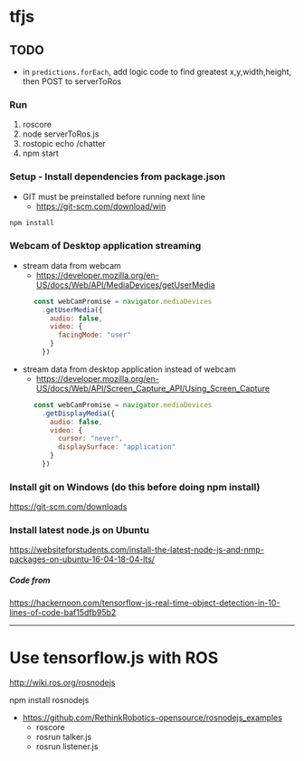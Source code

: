 # tfjs

## TODO
- in ```predictions.forEach```, add logic code to find greatest x,y,width,height, then POST to serverToRos

### Run
1. roscore
2. node serverToRos.js
3. rostopic echo /chatter
4. npm start

### Setup - Install dependencies from package.json
- GIT must be preinstalled before running next line
  - https://git-scm.com/download/win
```node.js
npm install
```

### Webcam of Desktop application streaming

- stream data from webcam
  - https://developer.mozilla.org/en-US/docs/Web/API/MediaDevices/getUserMedia

```node.js
      const webCamPromise = navigator.mediaDevices
        .getUserMedia({
          audio: false,
          video: {
            facingMode: "user"
          }
        })
```

- stream data from desktop application instead of webcam
  - https://developer.mozilla.org/en-US/docs/Web/API/Screen_Capture_API/Using_Screen_Capture

```node.js
      const webCamPromise = navigator.mediaDevices
        .getDisplayMedia({
          audio: false,
          video: {
            cursor: "never",
            displaySurface: "application"
          }
        })
```
### Install git on Windows (do this before doing npm install)
https://git-scm.com/downloads

### Install latest node.js on Ubuntu
https://websiteforstudents.com/install-the-latest-node-js-and-nmp-packages-on-ubuntu-16-04-18-04-lts/

##### Code from
https://hackernoon.com/tensorflow-js-real-time-object-detection-in-10-lines-of-code-baf15dfb95b2

---------------------------------------------------

# Use tensorflow.js with ROS
http://wiki.ros.org/rosnodejs

npm install rosnodejs

- https://github.com/RethinkRobotics-opensource/rosnodejs_examples
  - roscore
  - rosrun talker.js
  - rosrun listener.js
